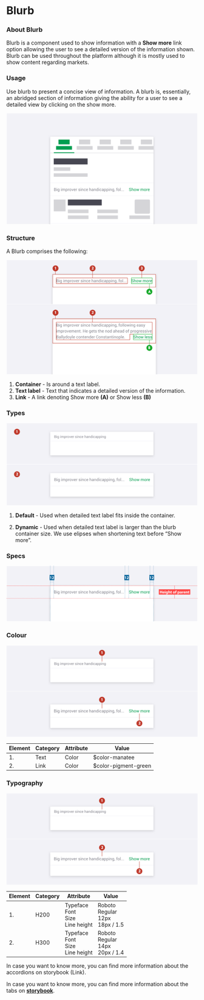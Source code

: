 # Blurb



### About Blurb

Blurb is a component used to show information with a **Show more** link option allowing the user to see a detailed version of the information shown. Blurb can be used throughout the platform although it is mostly used to show content regarding markets.



### Usage 

Use blurb to present a concise view of information. A blurb is, essentially, an abridged section of information giving the ability for a user to see a detailed view by clicking on the show more.

![img1](media/BlurbUsage.png)



### Structure

A Blurb comprises the following:

![img2](media/BlurbStruture.png)

1. **Container** - Is around a text label.   
2. **Text label** - Text that indicates a detailed version of the information.
3. **Link** - A link denoting Show more **(A)** or Show less **(B)**



### Types

![img2](media/BlurbVariations.png)

1. **Default** - Used when detailed text label fits inside the container. 

2. **Dynamic** - Used when detailed text label is larger than the blurb container size. We use elipses when shortening text before “Show more”. 



### Specs

![img2](media/BlurbSpecs.png)



### Colour

![img2](media/BlurbColor.png)

| Element | Category | Attribute | Value                |
| ------- | -------- | --------- | -------------------- |
| 1.      | Text     | Color     | $color-manatee       |
| 2.      | Link     | Color     | $color-pigment-green |



### Typography

![primaryPallete](./media/BlurbTypography.png)

| Element | Category | Attribute                                     | Value                                          |
| ------- | -------- | --------------------------------------------- | ---------------------------------------------- |
| 1.      | H200     | Typeface<br />Font<br />Size<br />Line height | Roboto <br />Regular<br />12px<br />18px / 1.5 |
| 2.      | H300     | Typeface<br />Font<br />Size<br />Line height | Roboto <br />Regular<br />14px<br />20px / 1.4 |



In case you want to know more, you can find more information about the accordions on storybook (Link).

In case you want to know more, you can find more information about the tabs on **[storybook](https://abacus.sct.dev.betfair/docs/#/components/blurb/)**.
